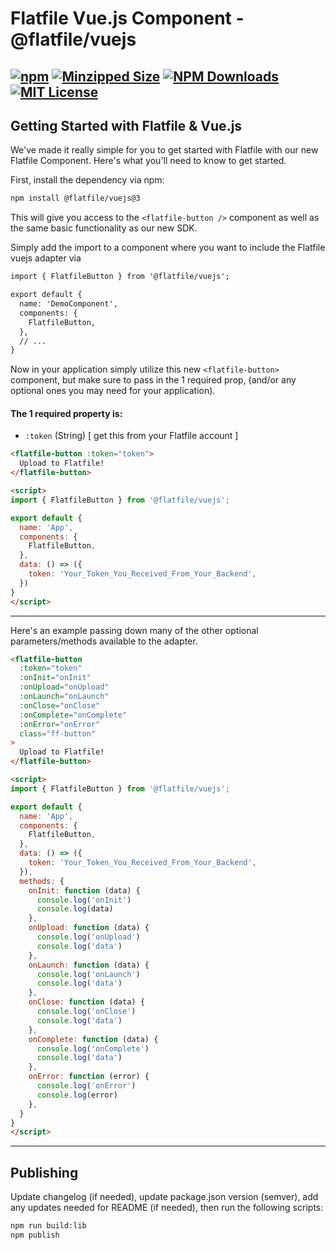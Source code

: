 # Flatfile Vue.js Component - @flatfile/vuejs

[![npm](https://img.shields.io/npm/v/@flatfile/vuejs.svg?label=npm%20version&color=2EBF6A&style=for-the-badge)](https://www.npmjs.com/@flatfile/vuejs)
[![Minzipped Size](https://img.shields.io/bundlephobia/minzip/@flatfile/vuejs?color=794cff&style=for-the-badge)](https://bundlephobia.com/result?p=@flatfile/vuejs)
[![NPM Downloads](https://img.shields.io/npm/dw/@flatfile/vuejs.svg?color=8c66ff&style=for-the-badge)](https://www.npmjs.com/@flatfile/vuejs)
[![MIT License](https://img.shields.io/badge/license-MIT-blue.svg?style=for-the-badge&color=794cff)](/LICENSE)
--

## Getting Started with Flatfile & Vue.js

We've made it really simple for you to get started with Flatfile with our new Flatfile Component. Here's what you'll need to know to get started.

First, install the dependency via npm:

```bash
npm install @flatfile/vuejs@3
```

This will give you access to the `<flatfile-button />` component as well as the same basic functionality as our new SDK.

Simply add the import to a component where you want to include the Flatfile vuejs adapter via

```html
import { FlatfileButton } from '@flatfile/vuejs';

export default {
  name: 'DemoComponent',
  components: {
    FlatfileButton,
  },
  // ...
}
```

Now in your application simply utilize this new `<flatfile-button>` component, but make sure to pass in the 1 required prop, (and/or any optional ones you may need for your application).

#### The 1 required property is:

- `:token` (String) [ get this from your Flatfile account ]



```html
<flatfile-button :token="token">
  Upload to Flatfile!
</flatfile-button>

<script>
import { FlatfileButton } from '@flatfile/vuejs';

export default {
  name: 'App',
  components: {
    FlatfileButton,
  },
  data: () => ({
    token: 'Your_Token_You_Received_From_Your_Backend',    
  })
}
</script>
```

---

Here's an example passing down many of the other optional parameters/methods available to the adapter.

```html
<flatfile-button 
  :token="token"
  :onInit="onInit"
  :onUpload="onUpload"
  :onLaunch="onLaunch"
  :onClose="onClose"
  :onComplete="onComplete"
  :onError="onError" 
  class="ff-button"
>
  Upload to Flatfile!
</flatfile-button>

<script>
import { FlatfileButton } from '@flatfile/vuejs';

export default {
  name: 'App',
  components: {
    FlatfileButton,
  },
  data: () => ({
    token: 'Your_Token_You_Received_From_Your_Backend',
  }),
  methods: {
    onInit: function (data) {
      console.log('onInit')
      console.log(data)
    },
    onUpload: function (data) {
      console.log('onUpload')
      console.log('data')
    },
    onLaunch: function (data) {
      console.log('onLaunch')
      console.log('data')
    },
    onClose: function (data) {
      console.log('onClose')
      console.log('data')
    },
    onComplete: function (data) {
      console.log('onComplete')
      console.log('data')
    },
    onError: function (error) {
      console.log('onError')
      console.log(error)
    },
  }
}
</script>
```

---


## Publishing

Update changelog (if needed), update package.json version (semver), add any updates needed for README (if needed), then run the following scripts:

```bash
npm run build:lib
npm publish
```